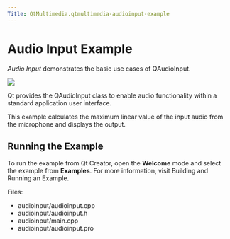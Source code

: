 ```yaml
---
Title: QtMultimedia.qtmultimedia-audioinput-example
---
```

        
Audio Input Example
===================

<span class="subtitle"></span>
<span id="details"></span>
*Audio Input* demonstrates the basic use cases of QAudioInput.

![](https://developer.ubuntu.com/static/devportal_uploaded/83c84b47-ee05-4b0b-9cc5-ded8b1ee1429-api/apps/qml/sdk-15.04.5/qtmultimedia-audioinput-example/images/audioinput-example.png)

Qt provides the QAudioInput class to enable audio functionality within a standard application user interface.

This example calculates the maximum linear value of the input audio from the microphone and displays the output.

<span id="running-the-example"></span>
Running the Example
-------------------

To run the example from Qt Creator, open the **Welcome** mode and select the example from **Examples**. For more information, visit Building and Running an Example.

Files:

-   audioinput/audioinput.cpp
-   audioinput/audioinput.h
-   audioinput/main.cpp
-   audioinput/audioinput.pro

